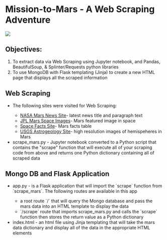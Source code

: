 # Mission-to-Mars - A Web Scraping Adventure
![](https://github.com/kfmatovic716/Webscraping-Mission-to-Mars/blob/main/images/mission_to_mars.png?raw=true)

## Objectives:
<ol>
    <li>To extract data via Web Scraping using Jupyter notebook, and Pandas, BeautifulSoup, & Splinter/Requests python libraries </li>
    <li>To use MongoDB with Flask templating (Jinja) to create a new HTML page that displays all the scraped information </li>
</ol>

## Web Scraping 
<ul>
    <li>The following sites were visited for Web Scraping:</li>
        <ul>
            <li><a href="https://mars.nasa.gov/news/">NASA Mars News Site</a>- latest news title and paragraph text</li>
            <li><a href="https://data-class-jpl-space.s3.amazonaws.com/JPL_Space/index.html">JPL Mars Space Images</a>- Mars featured image in space</li>
            <li><a href="https://space-facts.com/mars/">Space Facts Site</a>- Mars facts table</li>
            <li><a href="https://astrogeology.usgs.gov/search/results?q=hemisphere+enhanced&k1=target&v1=Mars">USGS Astrogeology Site</a>- high resolution images of hemispeheres in Mars</li>
        </ul>
    <li>scrape_mars.py - Jupyter notebook converted to a Python script that contains the "scrape" function that will execute all of your scraping code from above and returns one Python dictionary containing all of scraped data</li>
</ul>

## Mongo DB and Flask Application
<ul>
    <li>app.py - is a Flask application that will import the `scrape` function from `scrape_mars`. The following routes are available in this app</li>
        <ul>
            <li>a root route `/` that will query the Mongo database and pass the mars data into an HTML template to display the data</li>
            <li>`/scrape` route that imports scrape_mars.py and calls the `scrape` function then stores the return value as a Python dictionary</li>
        </ul>
    <li>index.html - an html file using Jinja templating that will take the mars data dictionary and display all of the data in the appropriate HTML elements</li>
</ul>